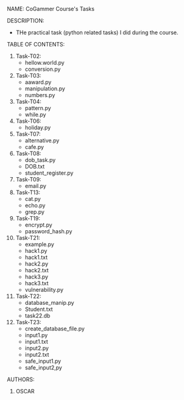 NAME: CoGammer Course's Tasks

DESCRIPTION:
- THe practical task (python related tasks) I did during the course. 

TABLE OF CONTENTS:
1. Task-T02:
   - hellow.world.py
   - conversion.py
2. Task-T03:
   - aaward.py
   - manipulation.py
   - numbers.py
3. Task-T04:
    - pattern.py
    - while.py
7. Task-T06:
   - holiday.py
9. Task-T07:
    - alternative.py
    - cafe.py
11. Task-T08:
    - dob_task.py
    - DOB.txt
    - student_register.py
13. Task-T09:
    - email.py
15. Task-T13:
    - cat.py
    - echo.py
    - grep.py
17. Task-T19:
    - encrypt.py
    - password_hash.py
19. Task-T21:
    - example.py
    - hack1.py
    - hack1.txt
    - hack2.py
    - hack2.txt
    - hack3.py
    - hack3.txt
    - vulnerability.py
21. Task-T22:
    - database_manip.py
    - Student.txt
    - task22.db
23. Task-T23:
    - create_database_file.py
    - input1.py
    - input1.txt
    - input2.py
    - input2.txt
    - safe_input1.py
    - safe_input2,py

AUTHORS:
1. OSCAR
